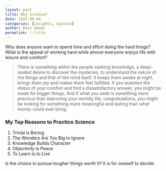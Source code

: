 ```yaml
---
layout: post
title: Why Science?
date: 2023-09-04
categories: [insights, opinion]
author: Ravi Umadi
permalink: /:title
---
```

Why does anyone want to spend time and effort doing the hard things? What is the appeal of working hard while almost everyone enjoys life with leisure and comfort?
> There is something within the people seeking knowledge, a deep-seated desire to discover the mysteries, to understand the nature of the things and that of the mind itself. It keeps them awake at night, brings them joy and makes them feel fulfilled. If you question the status of your comfort and find a dissatisfactory answer, you might be made for bigger things. And if what you seek is something more precious than improving your worldly life, congratulations, you might be looking for something more meaningful and lasting than what money could ever bring.

### My Top Reasons to Practice Science
 1. Trivial is Boring
 2. The Wonders Are Too Big to Ignore
 3. Knowledge Builds Character
 4. Objectivity is Peace 
 5. To Learn is to Live

Is the choice to pursue tougher things worth it? It is for oneself to decide.
